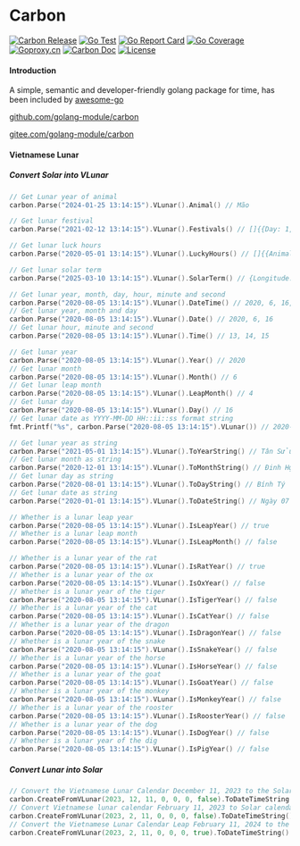 # Carbon

[![Carbon Release](https://img.shields.io/github/release/golang-module/carbon.svg)](https://github.com/golang-module/carbon/releases)
[![Go Test](https://github.com/golang-module/carbon/actions/workflows/test.yml/badge.svg)](https://github.com/golang-module/carbon/actions)
[![Go Report Card](https://goreportcard.com/badge/github.com/golang-module/carbon/v2)](https://goreportcard.com/report/github.com/golang-module/carbon/v2)
[![Go Coverage](https://codecov.io/gh/golang-module/carbon/branch/master/graph/badge.svg)](https://codecov.io/gh/golang-module/carbon)
[![Goproxy.cn](https://goproxy.cn/stats/github.com/golang-module/carbon/badges/download-count.svg)](https://goproxy.cn)
[![Carbon Doc](https://img.shields.io/badge/go.dev-reference-brightgreen?logo=go&logoColor=white&style=flat)](https://pkg.go.dev/github.com/golang-module/carbon/v2)
[![License](https://img.shields.io/github/license/golang-module/carbon)](https://github.com/golang-module/carbon/blob/master/LICENSE)

#### Introduction

A simple, semantic and developer-friendly golang package for time, has been included
by [awesome-go](https://github.com/avelino/awesome-go#date-and-time "awesome-go")

[github.com/golang-module/carbon](https://github.com/golang-module/carbon "github.com/golang-module/carbon")

[gitee.com/golang-module/carbon](https://gitee.com/golang-module/carbon "gitee.com/golang-module/carbon")

#### Vietnamese Lunar

##### Convert Solar into VLunar

```go
// Get Lunar year of animal
carbon.Parse("2024-01-25 13:14:15").VLunar().Animal() // Mão

// Get lunar festival
carbon.Parse("2021-02-12 13:14:15").VLunar().Festivals() // []{{Day: 1, Month: 1, Name: "Tết Nguyên Đán"}}

// Get lunar luck hours
carbon.Parse("2020-05-01 13:14:15").VLunar().LuckyHours() // []{{Animal: "Dần", From: 3, To: 5}, {Animal: "Thìn", From: 7, To: 9}, {Animal: "Tỵ", From: 9, To: 11}, {Animal: "Thân", From: 15, To: 17}, {Animal: "Dậu", From: 17, To: 19}, {Animal: "Hợi", From: 21, To: 23}},

// Get lunar solar term
carbon.Parse("2025-03-10 13:14:15").VLunar().SolarTerm() // {Longitude: 345, Name: "Kinh trập"}

// Get lunar year, month, day, hour, minute and second
carbon.Parse("2020-08-05 13:14:15").VLunar().DateTime() // 2020, 6, 16, 13, 14, 15
// Get lunar year, month and day
carbon.Parse("2020-08-05 13:14:15").VLunar().Date() // 2020, 6, 16
// Get lunar hour, minute and second
carbon.Parse("2020-08-05 13:14:15").VLunar().Time() // 13, 14, 15

// Get lunar year
carbon.Parse("2020-08-05 13:14:15").VLunar().Year() // 2020
// Get lunar month
carbon.Parse("2020-08-05 13:14:15").VLunar().Month() // 6
// Get lunar leap month
carbon.Parse("2020-08-05 13:14:15").VLunar().LeapMonth() // 4
// Get lunar day
carbon.Parse("2020-08-05 13:14:15").VLunar().Day() // 16
// Get lunar date as YYYY-MM-DD HH::ii::ss format string
fmt.Printf("%s", carbon.Parse("2020-08-05 13:14:15").VLunar()) // 2020-06-16 13:14:15

// Get lunar year as string
carbon.Parse("2021-05-01 13:14:15").VLunar().ToYearString() // Tân Sửu
// Get lunar month as string
carbon.Parse("2020-12-01 13:14:15").VLunar().ToMonthString() // Đinh Hợi
// Get lunar day as string
carbon.Parse("2020-08-01 13:14:15").VLunar().ToDayString() // Bính Tý
// Get lunar date as string
carbon.Parse("2020-01-01 13:14:15").VLunar().ToDateString() // Ngày 07 tháng 12 năm 2019

// Whether is a lunar leap year
carbon.Parse("2020-08-05 13:14:15").VLunar().IsLeapYear() // true
// Whether is a lunar leap month
carbon.Parse("2020-08-05 13:14:15").VLunar().IsLeapMonth() // false

// Whether is a lunar year of the rat
carbon.Parse("2020-08-05 13:14:15").VLunar().IsRatYear() // true
// Whether is a lunar year of the ox
carbon.Parse("2020-08-05 13:14:15").VLunar().IsOxYear() // false
// Whether is a lunar year of the tiger
carbon.Parse("2020-08-05 13:14:15").VLunar().IsTigerYear() // false
// Whether is a lunar year of the cat
carbon.Parse("2020-08-05 13:14:15").VLunar().IsCatYear() // false
// Whether is a lunar year of the dragon
carbon.Parse("2020-08-05 13:14:15").VLunar().IsDragonYear() // false
// Whether is a lunar year of the snake
carbon.Parse("2020-08-05 13:14:15").VLunar().IsSnakeYear() // false
// Whether is a lunar year of the horse
carbon.Parse("2020-08-05 13:14:15").VLunar().IsHorseYear() // false
// Whether is a lunar year of the goat
carbon.Parse("2020-08-05 13:14:15").VLunar().IsGoatYear() // false
// Whether is a lunar year of the monkey
carbon.Parse("2020-08-05 13:14:15").VLunar().IsMonkeyYear() // false
// Whether is a lunar year of the rooster
carbon.Parse("2020-08-05 13:14:15").VLunar().IsRoosterYear() // false
// Whether is a lunar year of the dog
carbon.Parse("2020-08-05 13:14:15").VLunar().IsDogYear() // false
// Whether is a lunar year of the dig
carbon.Parse("2020-08-05 13:14:15").VLunar().IsPigYear() // false

```

##### Convert Lunar into Solar

```go
// Convert the Vietnamese Lunar Calendar December 11, 2023 to the Solar Calendar
carbon.CreateFromVLunar(2023, 12, 11, 0, 0, 0, false).ToDateTimeString() // 2024-01-21 00:00:00
// Convert Vietnamese lunar calendar February 11, 2023 to Solar calendar
carbon.CreateFromVLunar(2023, 2, 11, 0, 0, 0, false).ToDateTimeString() // 2024-03-02 00:00:00
// Convert the Vietnamese Lunar Calendar Leap February 11, 2024 to the Solar Calendar
carbon.CreateFromVLunar(2023, 2, 11, 0, 0, 0, true).ToDateTimeString() // 2023-04-01 00:00:00
```